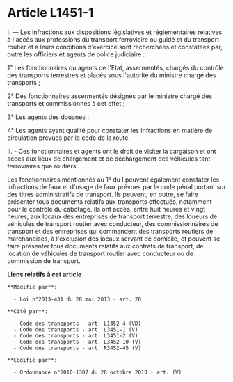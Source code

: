 # Article L1451-1

I. ― Les infractions aux dispositions législatives et réglementaires relatives à l'accès aux professions du transport
ferroviaire ou guidé et du transport routier et à leurs conditions d'exercice sont recherchées et constatées par, outre les
officiers et agents de police judiciaire :

1° Les fonctionnaires ou agents de l'Etat, assermentés, chargés du contrôle des transports terrestres et placés sous
l'autorité du ministre chargé des transports ;

2° Des fonctionnaires assermentés désignés par le ministre chargé des transports et commissionnés à cet effet ;

3° Les agents des douanes ;

4° Les agents ayant qualité pour constater les infractions en matière de circulation prévues par le code de la route.

II. - Ces fonctionnaires et agents ont le droit de visiter la cargaison et ont accès aux lieux de chargement et de
déchargement des véhicules tant ferroviaires que routiers.

Les fonctionnaires mentionnés au 1° du I peuvent également constater les infractions de faux et d'usage de faux prévues par
le code pénal portant sur des titres administratifs de transport. Ils peuvent, en outre, se faire présenter tous documents
relatifs aux transports effectués, notamment pour le contrôle du cabotage. Ils ont accès, entre huit heures et vingt heures,
aux locaux des entreprises de transport terrestre, des loueurs de véhicules de transport routier avec conducteur, des
commissionnaires de transport et des entreprises qui commandent des transports routiers de marchandises, à l'exclusion des
locaux servant de domicile, et peuvent se faire présenter tous documents relatifs aux contrats de transport, de location de
véhicules de transport routier avec conducteur ou de commission de transport.

**Liens relatifs à cet article**

	**Modifié par**:

	  - Loi n°2013-431 du 28 mai 2013 - art. 20

	**Cité par**:

	  - Code des transports - art. L1452-4 (VD)
	  - Code des transports - art. L3451-1 (V)
	  - Code des transports - art. L3451-2 (V)
	  - Code des transports - art. L3452-10 (V)
	  - Code des transports - art. R3452-45 (V)

	**Codifié par**:

	  - Ordonnance n°2010-1307 du 28 octobre 2010 - art. (V)
